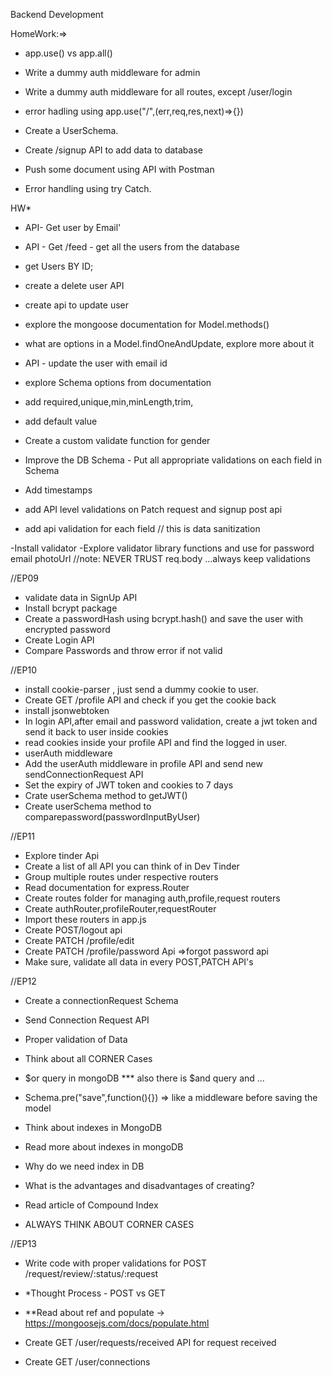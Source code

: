 Backend Development

<!-- CJS vs MJS module -->
<!-- sync or async, non-strict and script -->
<!-- calculator folder to export them in one go -->

<!-- DOminos Example -->

HomeWork:=>

- app.use() vs app.all()
- Write a dummy auth middleware for admin
- Write a dummy auth middleware for all routes, except /user/login
- error hadling using app.use("/",(err,req,res,next)=>{})

- Create a UserSchema.

- Create /signup API to add data to database
- Push some document using API with Postman
- Error handling using try Catch.

HW\*

- API- Get user by Email'
- API - Get /feed - get all the users from the database
- get Users BY ID;
- create a delete user API
- create api to update user
- explore the mongoose documentation for Model.methods()
- what are options in a Model.findOneAndUpdate, explore more about it
- API - update the user with email id

- explore Schema options from documentation
- add required,unique,min,minLength,trim,
- add default value
- Create a custom validate function for gender
- Improve the DB Schema - Put all appropriate validations on each field in Schema
- Add timestamps

- add API level validations on Patch request and signup post api
- add api validation for each field
  // this is data sanitization

-Install validator
-Explore validator library functions and use for password email photoUrl
//note: NEVER TRUST req.body ...always keep validations

//EP09

- validate data in SignUp API
- Install bcrypt package
- Create a passwordHash using bcrypt.hash() and save the user with encrypted password
- Create Login API
- Compare Passwords and throw error if not valid

//EP10

- install cookie-parser , just send a dummy cookie to user.
- Create GET /profile API and check if you get the cookie back
- install jsonwebtoken
- In login API,after email and password validation, create a jwt token and send it back to user inside cookies
- read cookies inside your profile API and find the logged in user.
- userAuth middleware
- Add the userAuth middleware in profile API and send new sendConnectionRequest API
- Set the expiry of JWT token and cookies to 7 days
- Crate userSchema method to getJWT()
- Create userSchema method to comparepassword(passwordInputByUser)

//EP11

- Explore tinder Api
- Create a list of all API you can think of in Dev Tinder
- Group multiple routes under respective routers
- Read documentation for express.Router
- Create routes folder for managing auth,profile,request routers
- Create authRouter,profileRouter,requestRouter
- Import these routers in app.js
- Create POST/logout api
- Create PATCH /profile/edit
- Create PATCH /profile/password Api =>forgot password api
- Make sure, validate all data in every POST,PATCH API's

//EP12

- Create a connectionRequest Schema
- Send Connection Request API
- Proper validation of Data
- Think about all CORNER Cases
- $or query in mongoDB \*\*\* also there is $and query and ...

- Schema.pre("save",function(){}) => like a middleware before saving the model

- Think about indexes in MongoDB
- Read more about indexes in mongoDB
- Why do we need index in DB
- What is the advantages and disadvantages of creating?
- Read article of Compound Index

- ALWAYS THINK ABOUT CORNER CASES

//EP13

- Write code with proper validations for POST /request/review/:status/:request

- \*Thought Process - POST vs GET
- \*\*Read about ref and populate -> https://mongoosejs.com/docs/populate.html
- Create GET /user/requests/received API for request received
- Create GET /user/connections
